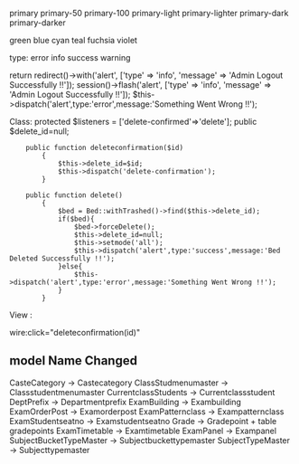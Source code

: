primary
primary-50
primary-100
primary-light
primary-lighter
primary-dark
primary-darker

green
blue
cyan
teal
fuchsia
violet


type:
error
info
success
warning

return redirect()->with('alert', ['type' => 'info', 'message' => 'Admin Logout Successfully !!']);
session()->flash('alert', ['type' => 'info', 'message' => 'Admin Logout Successfully !!']);
$this->dispatch('alert',type:'error',message:'Something Went Wrong !!');  

Class:
        protected $listeners = ['delete-confirmed'=>'delete'];
        public $delete_id=null;



        public function deleteconfirmation($id)
            {
                $this->delete_id=$id;
                $this->dispatch('delete-confirmation');
            }

        public function delete()
            {
                $bed = Bed::withTrashed()->find($this->delete_id);
                if($bed){
                    $bed->forceDelete();
                    $this->delete_id=null;
                    $this->setmode('all');
                    $this->dispatch('alert',type:'success',message:'Bed Deleted Successfully !!');
                }else{
                    $this->dispatch('alert',type:'error',message:'Something Went Wrong !!');  
                }
            }
View :

wire:click="deleteconfirmation(id)"

## model Name Changed

CasteCategory           ->  Castecategory
ClassStudmenumaster     ->  Classstudentmenumaster
CurrentclassStudents    ->  Currentclassstudent
DeptPrefix              ->  Departmentprefix
ExamBuilding            ->  Exambuilding
ExamOrderPost           ->  Examorderpost
ExamPatternclass        ->  Exampatternclass
ExamStudentseatno       ->  Examstudentseatno
Grade                   ->  Gradepoint   + table gradepoints
ExamTimetable           ->  Examtimetable
ExamPanel               ->  Exampanel
SubjectBucketTypeMaster ->  Subjectbuckettypemaster
SubjectTypeMaster       ->  Subjecttypemaster
